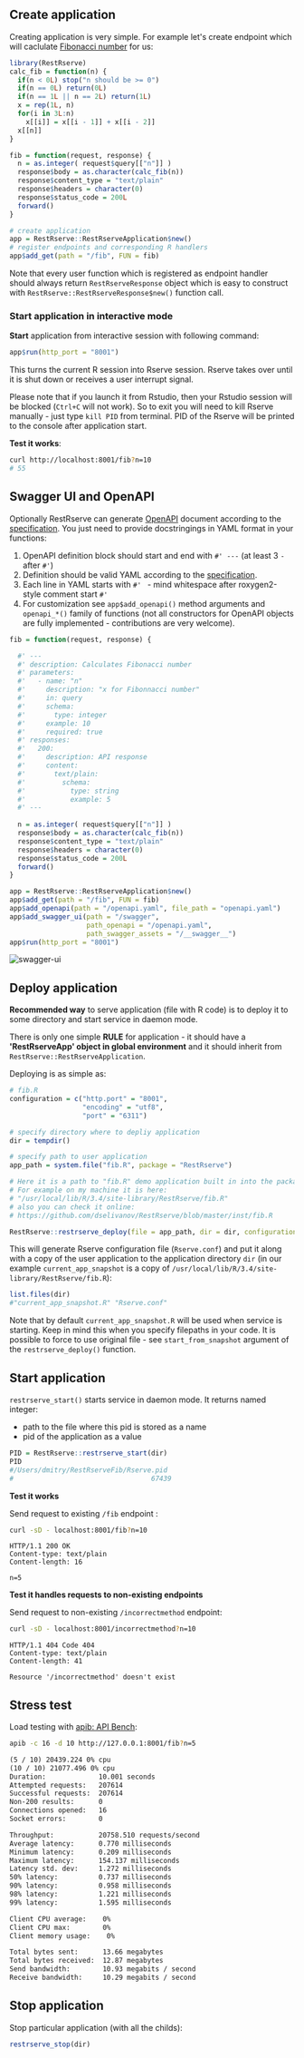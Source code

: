 ## Create application

Creating application is very simple. For example let's create endpoint which will caclulate [Fibonacci number](https://en.wikipedia.org/wiki/Fibonacci_number) for us:
```r
library(RestRserve)
calc_fib = function(n) {
  if(n < 0L) stop("n should be >= 0")
  if(n == 0L) return(0L)
  if(n == 1L || n == 2L) return(1L)
  x = rep(1L, n)
  for(i in 3L:n)
    x[[i]] = x[[i - 1]] + x[[i - 2]]
  x[[n]]
}

fib = function(request, response) {
  n = as.integer( request$query[["n"]] )
  response$body = as.character(calc_fib(n))
  response$content_type = "text/plain"
  response$headers = character(0)
  response$status_code = 200L
  forward()
}

# create application
app = RestRserve::RestRserveApplication$new()
# register endpoints and corresponding R handlers
app$add_get(path = "/fib", FUN = fib)
```

Note that every user function which is registered as endpoint handler should always return `RestRserveResponse` object which is easy to construct with `RestRserve::RestRserveResponse$new()` function call.

### Start application in interactive mode

**Start** application from interactive session with following command:

```r
app$run(http_port = "8001")
```

This turns the current R session into Rserve session. Rserve takes over until it is shut down or receives a user interrupt signal. 

Please note that if you launch it from Rstudio, then your Rstudio session will be blocked (`Ctrl+C` will not work). So to exit you will need to kill Rserve manually - just type `kill PID` from terminal. PID of the Rserve will be printed to the console after application start.

**Test it works**:

```sh
curl http://localhost:8001/fib?n=10
# 55
```

## Swagger UI and OpenAPI

Optionally RestRserve can generate [OpenAPI](https://www.openapis.org/) document according to the [specification](https://github.com/OAI/OpenAPI-Specification/blob/master/versions/3.0.1.md). You just need to provide docstringings in YAML format in your functions:

1. OpenAPI definition block should start and end with `#' ---` (at least 3 `-` after `#'`)
1. Definition should be valid YAML according to the [specification](https://github.com/OAI/OpenAPI-Specification/blob/master/versions/3.0.1.md).
1. Each line in YAML starts with `#' ` - mind whitespace after roxygen2-style comment start `#'`
1. For customization see `app$add_openapi()` method arguments and `openapi_*()` family of functions (not all constructors for OpenAPI objects are fully implemented - contributions are very welcome). 

```r
fib = function(request, response) {

  #' ---
  #' description: Calculates Fibonacci number
  #' parameters:
  #'   - name: "n"
  #'     description: "x for Fibonnacci number"
  #'     in: query
  #'     schema:
  #'       type: integer
  #'     example: 10
  #'     required: true
  #' responses:
  #'   200:
  #'     description: API response
  #'     content:
  #'       text/plain:
  #'         schema:
  #'           type: string
  #'           example: 5
  #' ---
  
  n = as.integer( request$query[["n"]] )
  response$body = as.character(calc_fib(n))
  response$content_type = "text/plain"
  response$headers = character(0)
  response$status_code = 200L
  forward()
}

app = RestRserve::RestRserveApplication$new()
app$add_get(path = "/fib", FUN = fib)
app$add_openapi(path = "/openapi.yaml", file_path = "openapi.yaml")
app$add_swagger_ui(path = "/swagger", 
                   path_openapi = "/openapi.yaml", 
                   path_swagger_assets = "/__swagger__")
app$run(http_port = "8001")
```

![swagger-ui](https://github.com/dselivanov/RestRserve/blob/master/docs/img/swagger-ui.png?raw=true)

## Deploy application

**Recommended way** to serve application (file with R code) is to deploy it to some directory and start service in daemon mode. 

There is only one simple **RULE** for application - it should have a **'RestRserveApp' object in global environment** and it should inherit from `RestRserve::RestRserveApplication`.

Deploying is as simple as:

```r
# fib.R
configuration = c("http.port" = "8001",
                  "encoding" = "utf8",
                  "port" = "6311")

# specify directory where to depliy application 
dir = tempdir()

# specify path to user application
app_path = system.file("fib.R", package = "RestRserve")

# Here it is a path to "fib.R" demo application built in into the package
# For example on my machine it is here:
# "/usr/local/lib/R/3.4/site-library/RestRserve/fib.R"
# also you can check it online:
# https://github.com/dselivanov/RestRserve/blob/master/inst/fib.R

RestRserve::restrserve_deploy(file = app_path, dir = dir, configuration = configuration)
```

This will generate Rserve configuration file (`Rserve.conf`) and put it along with a copy of the user application to the application directory `dir` (in our example `current_app_snapshot` is a copy of `/usr/local/lib/R/3.4/site-library/RestRserve/fib.R`):
```r
list.files(dir)
#"current_app_snapshot.R" "Rserve.conf" 
```
Note that by default `current_app_snapshot.R` will be used when service is starting. Keep in mind this when you specify filepaths in your code. It is possible to force to use original file - see `start_from_snapshot` argument of the `restrserve_deploy()` function.

## Start application

`restrserve_start()` starts service in daemon mode. It returns named integer:

* path to the file where this pid is stored as a name
* pid of the application as a value

```r
PID = RestRserve::restrserve_start(dir)
PID
#/Users/dmitry/RestRserveFib/Rserve.pid 
#                                  67439
```

**Test it works**


Send request to existing `/fib` endpoint :
```sh
curl -sD - localhost:8001/fib?n=10
```

```text
HTTP/1.1 200 OK
Content-type: text/plain
Content-length: 16

n=5
```

**Test it handles requests to non-existing endpoints**

Send request to non-existing `/incorrectmethod` endpoint:
```sh
curl -sD - localhost:8001/incorrectmethod?n=10
```

```text
HTTP/1.1 404 Code 404
Content-type: text/plain
Content-length: 41

Resource '/incorrectmethod' doesn't exist
```

## Stress test

Load testing with [apib: API Bench](https://github.com/apigee/apib):

```sh
apib -c 16 -d 10 http://127.0.0.1:8001/fib?n=5
```

```txt
(5 / 10) 20439.224 0% cpu
(10 / 10) 21077.496 0% cpu
Duration:             10.001 seconds
Attempted requests:   207614
Successful requests:  207614
Non-200 results:      0
Connections opened:   16
Socket errors:        0

Throughput:           20758.510 requests/second
Average latency:      0.770 milliseconds
Minimum latency:      0.209 milliseconds
Maximum latency:      154.137 milliseconds
Latency std. dev:     1.272 milliseconds
50% latency:          0.737 milliseconds
90% latency:          0.958 milliseconds
98% latency:          1.221 milliseconds
99% latency:          1.595 milliseconds

Client CPU average:    0%
Client CPU max:        0%
Client memory usage:    0%

Total bytes sent:      13.66 megabytes
Total bytes received:  12.87 megabytes
Send bandwidth:        10.93 megabits / second
Receive bandwidth:     10.29 megabits / second
```

## Stop application

Stop particular application (with all the childs):

```r
restrserve_stop(dir)
```

